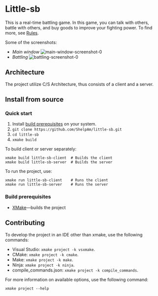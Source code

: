 # Little-sb
This is a real-time battling game. In this game, you can talk with others,
battle with others, and buy goods to improve your fighting power. To find more,
see [Rules](./docs/rules.md).

Some of the screenshots:

- *Main window*
    ![main-window-screenshot-0](./docs/images/main-window-screenshot-0.png "main-window-screenshot-0")
- *Battling*
    ![battling-screenshot-0](./docs/images/battling-screenshot-0.png "battling-screenshot-0")

## Architecture
The project utilize C/S Architecture, thus consists of a client and a server.

## Install from source

### Quick start
1. Install [build prerequisites](#build-prerequisites) on your system.
2. `git clone https://github.com/ShelpAm/little-sb.git`
3. `cd little-sb`
4. `xmake build`

To build client or server separately:
```
xmake build little-sb-client  # Builds the client
xmake build little-sb-server  # Builds the server
```

To run the project, use:
```
xmake run little-sb-client    # Runs the client
xmake run little-sb-server    # Runs the server
```

### Build prerequisites
- [XMake](https://xmake.io)—builds the project


## Contributing
To develop the project in an IDE other than xmake, use the following commands:
- Visual Studio: `xmake project -k vsxmake`.
- CMake: `xmake project -k cmake`.
- Make: `xmake project -k make`.
- Ninja: `xmake project -k ninja`.
- compile_commands.json: `xmake project -k compile_commands`.

For more information on available options, use the following command:
```
xmake project --help
```
